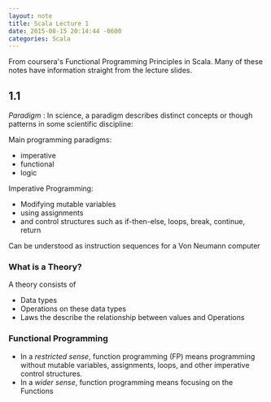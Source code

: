 ```yaml
---
layout: note
title: Scala Lecture 1
date: 2015-08-15 20:14:44 -0600
categories: Scala
---
```


From coursera's Functional Programming Principles in Scala. Many of these notes
have information straight from the lecture slides.

## 1.1

_Paradigm_ : In science, a paradigm describes distinct concepts or though patterns in some scientific discipline:

Main programming paradigms:
- imperative
- functional
- logic

Imperative Programming:
- Modifying mutable variables
- using assignments
- and control structures such as if-then-else, loops, break, continue, return

Can be understood as instruction sequences for a Von Neumann computer

### What is a Theory?

A theory consists of
- Data types
- Operations on these data types
- Laws the describe the relationship between values and Operations

### Functional Programming

- In a _restricted sense_, function programming (FP) means programming without
mutable variables, assignments, loops, and other imperative control structures.
- In a _wider sense_, function programming means focusing on the Functions
